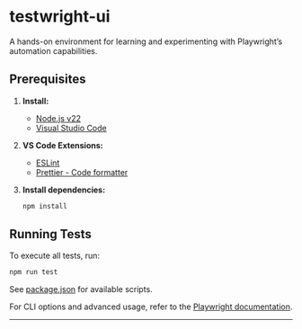# testwright-ui

A hands-on environment for learning and experimenting with Playwright’s automation capabilities.

## Prerequisites

1. **Install:**

   - [Node.js v22](https://nodejs.org/en/download)
   - [Visual Studio Code](https://code.visualstudio.com/download)

2. **VS Code Extensions:**

   - [ESLint](https://marketplace.visualstudio.com/items?itemName=dbaeumer.vscode-eslint)
   - [Prettier - Code formatter](https://marketplace.visualstudio.com/items?itemName=esbenp.prettier-vscode)

3. **Install dependencies:**
   ```sh
   npm install
   ```

## Running Tests

To execute all tests, run:

```sh
npm run test
```

See [package.json](package.json) for available scripts.

For CLI options and advanced usage, refer to the [Playwright documentation](https://playwright.dev/docs/test-cli).

---
